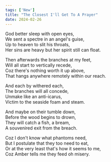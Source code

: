```yaml
---
tags: ['New']
title: "The Closest I'll Get To A Prayer"
date: 2024-02-26
---
```


God better sleep with open eyes,  
We sent a spectre in an angel's guise,  
Up to heaven to slit his throats,  
Her sins are heavy but her spirit still can float.

Then afterwards the branches at my feet,  
Will all start to vertically recede,  
Coz there's nothing worth it up above,  
That hangs anywhere remotely within our reach.

And each by withered each,  
The branches will all concede,  
Unmake like an anti-icarus,  
Victim to the seaside foam and steam.

And maybe on their tumble down,  
Before the wood begins to drown,  
They will catch a fish, a bream,  
A souvenired exit from the breach.

Coz I don't know what phantoms need,  
But I postulate that they too need to eat,  
Or at the very least that's how it seems to me,  
Coz Amber tells me they feed oh misery.
